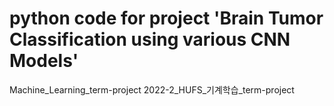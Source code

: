 # python code for project 'Brain Tumor Classification using various CNN Models'

Machine_Learning_term-project
2022-2_HUFS_기계학습_term-project
